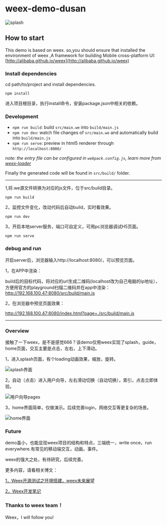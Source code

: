 # weex-demo-dusan
![splash](https://github.com/duqian291902259/weex-demo-dusan/blob/master/screenshot/weex-demo-dusan.gif)


## How to start
This demo is based on weex.
so,you should ensure that installed the environment of weex ,A framework for building Mobile cross-platform UI: [http://alibaba.github.io/weex](http://alibaba.github.io/weex)

### Install dependencies
cd path/to/project and install dependencies.

```
npm install
```
进入项目根目录，执行install命令，安装package.json中相关的依赖。
### Development

* `npm run build`: build `src/main.we` into `build/main.js`
* `npm run dev`: watch file changes of `src/main.we` and automatically build into `build/main.js`
* `npm run serve`: preview in html5 renderer through `http://localhost:8080/`

*note: the entry file can be configured in `webpack.config.js`, learn more from [weex-loader](https://www.npmjs.com/package/weex-loader)*

Finally the generated code will be found in `src/build/` folder.

---

1,将.we源文件转换为对应的js文件，位于src/build目录。

```
npm run build
```
2，监控文件变化，改动代码后自动build，实时看效果。

```
npm run dev
```

3，开启本地server服务，端口可自定义，可用pc浏览器调试H5页面。

```
npm run serve
```

### debug and run

开启server后，浏览器输入http://localhost:8080/，可以预览页面。

1，在APP中渲染：

build后的目标代码，将对应的url生成二维码(localhost改为自己电脑的ip地址），方便用官方的playground扫描二维码并在app中渲染： 
http://192.168.100.47:8080/src/build/main.js

2，在浏览器中预览页面效果：

http://192.168.100.47:8080/index.html?page=./src/build/main.js


---

### Overview 
接触了一下weex，是不是感觉666？该demo仅用weex实现了splash，guide，home页面，交互主要是点击，左右，上下滑动。

1，进入splash页面，有个loading动画效果，缩放，旋转。

![splash界面](https://github.com/duqian291902259/weex-demo-dusan/blob/master/screenshot/page-splash.png)

2，自动（点击）进入用户向导，左右滑动切换（自动切换），索引，点击立即体验。

![用户向导pages](https://github.com/duqian291902259/weex-demo-dusan/blob/master/screenshot/page-guide.png)

3，home界面简单，仅做演示。后续完善login，网络交互等更复杂的场景。

![home界面](https://github.com/duqian291902259/weex-demo-dusan/blob/master/screenshot/page-home.png)

### Future 
demo虽小，也能显现weex项目的结构和特点，三端统一，write once，run everywhere.有常见的移动端交互，动画，事件。

weex的强大之处，有待研究，后续完善。

更多内容，请看相关博文：

[1，Weex开源测试之环境搭建，weex未来展望](http://blog.csdn.net/dzsw0117/article/details/51702319)

[2，Weex开发笔记](http://blog.csdn.net/dzsw0117/article/details/51773175)


### Thanks to weex team！
Weex，I will follow you!